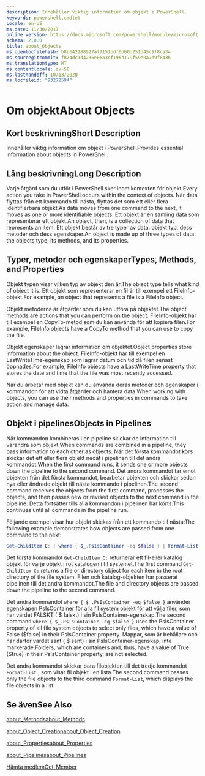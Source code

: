 ```yaml
---
description: Innehåller viktig information om objekt i PowerShell.
keywords: powershell,cmdlet
Locale: en-US
ms.date: 11/30/2017
online version: https://docs.microsoft.com/powershell/module/microsoft.powershell.core/about/about_objects?view=powershell-7.1&WT.mc_id=ps-gethelp
schema: 2.0.0
title: about_Objects
ms.openlocfilehash: b8b642288927af7151bdf6d60d251d45c9f8ca34
ms.sourcegitcommit: f874dc1d4236e06a3df195d179f59e0a7d9f8436
ms.translationtype: MT
ms.contentlocale: sv-SE
ms.lasthandoff: 10/13/2020
ms.locfileid: "93272594"
---
```

# <a name="about-objects"></a><span data-ttu-id="5181a-104">Om objekt</span><span class="sxs-lookup"><span data-stu-id="5181a-104">About Objects</span></span>

## <a name="short-description"></a><span data-ttu-id="5181a-105">Kort beskrivning</span><span class="sxs-lookup"><span data-stu-id="5181a-105">Short Description</span></span>
<span data-ttu-id="5181a-106">Innehåller viktig information om objekt i PowerShell.</span><span class="sxs-lookup"><span data-stu-id="5181a-106">Provides essential information about objects in PowerShell.</span></span>

## <a name="long-description"></a><span data-ttu-id="5181a-107">Lång beskrivning</span><span class="sxs-lookup"><span data-stu-id="5181a-107">Long Description</span></span>

<span data-ttu-id="5181a-108">Varje åtgärd som du utför i PowerShell sker inom kontexten för objekt.</span><span class="sxs-lookup"><span data-stu-id="5181a-108">Every action you take in PowerShell occurs within the context of objects.</span></span> <span data-ttu-id="5181a-109">När data flyttas från ett kommando till nästa, flyttas det som ett eller flera identifierbara objekt.</span><span class="sxs-lookup"><span data-stu-id="5181a-109">As data moves from one command to the next, it moves as one or more identifiable objects.</span></span> <span data-ttu-id="5181a-110">Ett objekt är en samling data som representerar ett objekt.</span><span class="sxs-lookup"><span data-stu-id="5181a-110">An object, then, is a collection of data that represents an item.</span></span> <span data-ttu-id="5181a-111">Ett objekt består av tre typer av data: objekt typ, dess metoder och dess egenskaper.</span><span class="sxs-lookup"><span data-stu-id="5181a-111">An object is made up of three types of data: the objects type, its methods, and its properties.</span></span>

## <a name="types-methods-and-properties"></a><span data-ttu-id="5181a-112">Typer, metoder och egenskaper</span><span class="sxs-lookup"><span data-stu-id="5181a-112">Types, Methods, and Properties</span></span>

<span data-ttu-id="5181a-113">Objekt typen visar vilken typ av objekt den är.</span><span class="sxs-lookup"><span data-stu-id="5181a-113">The object type tells what kind of object it is.</span></span> <span data-ttu-id="5181a-114">Ett objekt som representerar en fil är till exempel ett FileInfo-objekt.</span><span class="sxs-lookup"><span data-stu-id="5181a-114">For example, an object that represents a file is a FileInfo object.</span></span>

<span data-ttu-id="5181a-115">Objekt metoderna är åtgärder som du kan utföra på objektet.</span><span class="sxs-lookup"><span data-stu-id="5181a-115">The object methods are actions that you can perform on the object.</span></span>
<span data-ttu-id="5181a-116">FileInfo-objekt har till exempel en CopyTo-metod som du kan använda för att kopiera filen.</span><span class="sxs-lookup"><span data-stu-id="5181a-116">For example, FileInfo objects have a CopyTo method that you can use to copy the file.</span></span>

<span data-ttu-id="5181a-117">Objekt egenskaper lagrar information om objektet.</span><span class="sxs-lookup"><span data-stu-id="5181a-117">Object properties store information about the object.</span></span> <span data-ttu-id="5181a-118">FileInfo-objekt har till exempel en LastWriteTime-egenskap som lagrar datum och tid då filen senast öppnades.</span><span class="sxs-lookup"><span data-stu-id="5181a-118">For example, FileInfo objects have a LastWriteTime property that stores the date and time that the file was most recently accessed.</span></span>

<span data-ttu-id="5181a-119">När du arbetar med objekt kan du använda deras metoder och egenskaper i kommandon för att vidta åtgärder och hantera data.</span><span class="sxs-lookup"><span data-stu-id="5181a-119">When working with objects, you can use their methods and properties in commands to take action and manage data.</span></span>

## <a name="objects-in-pipelines"></a><span data-ttu-id="5181a-120">Objekt i pipelines</span><span class="sxs-lookup"><span data-stu-id="5181a-120">Objects in Pipelines</span></span>

<span data-ttu-id="5181a-121">När kommandon kombineras i en pipeline skickar de information till varandra som objekt.</span><span class="sxs-lookup"><span data-stu-id="5181a-121">When commands are combined in a pipeline, they pass information to each other as objects.</span></span> <span data-ttu-id="5181a-122">När det första kommandot körs skickar det ett eller flera objekt nedåt i pipelinen till det andra kommandot.</span><span class="sxs-lookup"><span data-stu-id="5181a-122">When the first command runs, it sends one or more objects down the pipeline to the second command.</span></span> <span data-ttu-id="5181a-123">Det andra kommandot tar emot objekten från det första kommandot, bearbetar objekten och skickar sedan nya eller ändrade objekt till nästa kommando i pipelinen.</span><span class="sxs-lookup"><span data-stu-id="5181a-123">The second command receives the objects from the first command, processes the objects, and then passes new or revised objects to the next command in the pipeline.</span></span>
<span data-ttu-id="5181a-124">Detta fortsätter tills alla kommandon i pipelinen har körts.</span><span class="sxs-lookup"><span data-stu-id="5181a-124">This continues until all commands in the pipeline run.</span></span>

<span data-ttu-id="5181a-125">Följande exempel visar hur objekt skickas från ett kommando till nästa:</span><span class="sxs-lookup"><span data-stu-id="5181a-125">The following example demonstrates how objects are passed from one command to the next:</span></span>

```powershell
Get-ChildItem C: | where { $_.PsIsContainer -eq $false } | Format-List
```

<span data-ttu-id="5181a-126">Det första kommandot `Get-ChildItem C:` returnerar ett fil-eller katalog objekt för varje objekt i rot katalogen i fil systemet.</span><span class="sxs-lookup"><span data-stu-id="5181a-126">The first command `Get-ChildItem C:` returns a file or directory object for each item in the root directory of the file system.</span></span> <span data-ttu-id="5181a-127">Filen och katalog-objekten har passerat pipelinen till det andra kommandot.</span><span class="sxs-lookup"><span data-stu-id="5181a-127">The file and directory objects are passed down the pipeline to the second command.</span></span>

<span data-ttu-id="5181a-128">Det andra kommandot `where { $_.PsIsContainer -eq $false }` använder egenskapen PsIsContainer för alla fil system objekt för att välja filer, som har värdet FALSKT ( \$ falskt) i sin PsIsContainer-egenskap.</span><span class="sxs-lookup"><span data-stu-id="5181a-128">The second command `where { $_.PsIsContainer -eq $false }` uses the PsIsContainer property of all file system objects to select only files, which have a value of False (\$false) in their PsIsContainer property.</span></span> <span data-ttu-id="5181a-129">Mappar, som är behållare och har därför värdet sant ( \$ sant) i sin PsIsContainer-egenskap, inte markerade.</span><span class="sxs-lookup"><span data-stu-id="5181a-129">Folders, which are containers and, thus, have a value of True (\$true) in their PsIsContainer property, are not selected.</span></span>

<span data-ttu-id="5181a-130">Det andra kommandot skickar bara filobjekten till det tredje kommandot `Format-List` , som visar fil objekt i en lista.</span><span class="sxs-lookup"><span data-stu-id="5181a-130">The second command passes only the file objects to the third command `Format-List`, which displays the file objects in a list.</span></span>

## <a name="see-also"></a><span data-ttu-id="5181a-131">Se även</span><span class="sxs-lookup"><span data-stu-id="5181a-131">See Also</span></span>

[<span data-ttu-id="5181a-132">about_Methods</span><span class="sxs-lookup"><span data-stu-id="5181a-132">about_Methods</span></span>](about_Methods.md)

[<span data-ttu-id="5181a-133">about_Object_Creation</span><span class="sxs-lookup"><span data-stu-id="5181a-133">about_Object_Creation</span></span>](about_Object_Creation.md)

[<span data-ttu-id="5181a-134">about_Properties</span><span class="sxs-lookup"><span data-stu-id="5181a-134">about_Properties</span></span>](about_Properties.md)

[<span data-ttu-id="5181a-135">about_Pipelines</span><span class="sxs-lookup"><span data-stu-id="5181a-135">about_Pipelines</span></span>](about_Pipelines.md)

[<span data-ttu-id="5181a-136">Hämta medlem</span><span class="sxs-lookup"><span data-stu-id="5181a-136">Get-Member</span></span>](xref:Microsoft.PowerShell.Utility.Get-Member)

